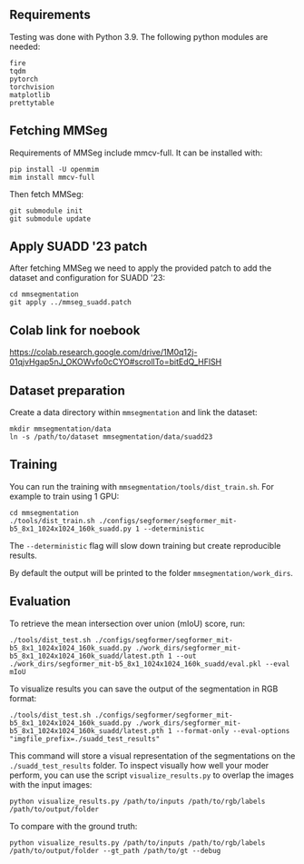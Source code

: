 ## Requirements

Testing was done with Python 3.9. The following python modules are needed:

```
fire
tqdm
pytorch
torchvision
matplotlib
prettytable
```

## Fetching MMSeg

Requirements of MMSeg include mmcv-full. It can be installed with:
```
pip install -U openmim
mim install mmcv-full
```

Then fetch MMSeg:
```
git submodule init
git submodule update
```

## Apply SUADD '23 patch

After fetching MMSeg we need to apply the provided patch to add the dataset and configuration for SUADD '23:

```
cd mmsegmentation
git apply ../mmseg_suadd.patch
```
## Colab link for noebook

https://colab.research.google.com/drive/1M0q12j-01qjvHgap5nJ_OKOWvfo0cCYO#scrollTo=bitEdQ_HFlSH

## Dataset preparation

<!-- We will be modifying the dataset in place, so it is recommended to create a backup before continuing.

For this model we will modify slightly the labels, since we do not want to predict the background.

The script `scripts/convert_labels.py` can be used to convert the labels of the dataset as:
`python script/convert_labels.py --annotation_dir path/to/annotations/`. -->

Create a data directory within `mmsegmentation` and link the dataset:

```
mkdir mmsegmentation/data
ln -s /path/to/dataset mmsegmentation/data/suadd23
```

## Training

You can run the training with `mmsegmentation/tools/dist_train.sh`. For example to train using 1 GPU:

```
cd mmsegmentation
./tools/dist_train.sh ./configs/segformer/segformer_mit-b5_8x1_1024x1024_160k_suadd.py 1 --deterministic
```

The `--deterministic` flag will slow down training but create reproducible results.

By default the output will be printed to the folder `mmsegmentation/work_dirs`.

## Evaluation

To retrieve the mean intersection over union (mIoU) score, run:

```
./tools/dist_test.sh ./configs/segformer/segformer_mit-b5_8x1_1024x1024_160k_suadd.py ./work_dirs/segformer_mit-b5_8x1_1024x1024_160k_suadd/latest.pth 1 --out ./work_dirs/segformer_mit-b5_8x1_1024x1024_160k_suadd/eval.pkl --eval mIoU
```

To visualize results you can save the output of the segmentation in RGB format:
```
./tools/dist_test.sh ./configs/segformer/segformer_mit-b5_8x1_1024x1024_160k_suadd.py ./work_dirs/segformer_mit-b5_8x1_1024x1024_160k_suadd/latest.pth 1 --format-only --eval-options "imgfile_prefix=./suadd_test_results"
```

This command will store a visual representation of the segmentations on the `./suadd_test_results` folder. To inspect visually how well your moder perform, you can use the script `visualize_results.py` to overlap the images with the input images:

```
python visualize_results.py /path/to/inputs /path/to/rgb/labels /path/to/output/folder
```

To compare with the ground truth:
```
python visualize_results.py /path/to/inputs /path/to/rgb/labels /path/to/output/folder --gt_path /path/to/gt --debug
```
